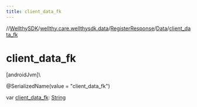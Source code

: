 ```yaml
---
title: client_data_fk
---
```

//[WellthySDK](../../../../index.html)/[wellthy.care.wellthysdk.data](../../index.html)/[RegisterResponse](../index.html)/[Data](index.html)/[client_data_fk](client_data_fk.html)



# client_data_fk



[androidJvm]\




@SerializedName(value = "client_data_fk")



var [client_data_fk](client_data_fk.html): [String](https://kotlinlang.org/api/latest/jvm/stdlib/kotlin/-string/index.html)




